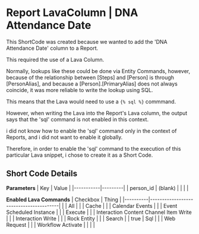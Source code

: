 # Report LavaColumn | DNA Attendance Date

This ShortCode was created because we wanted to add the 'DNA Attendance Date' column to a Report.

This required the use of a Lava Column.

Normally, lookups like these could be done via Entity Commands, however, because of the relationship between [Steps] and [Person] is through [PersonAlias], and because a [Person].[PrimaryAlias] does not always coincide, it was more reliable to write the lookup using SQL.

This means that the Lava would need to use a `{% sql %}` commmand.

However, when writing the Lava into the Report's Lava column, the output says that the 'sql' command is not enabled in this context.

i did not know how to enable the 'sql' command only in the context of Reports, and i did not want to enable it globally.

Therefore, in order to enable the 'sql' command to the execution of this particular Lava snippet, i chose to create it as a Short Code.

## Short Code Details
**Parameters**
| Key       | Value   |
|-----------|---------|
| person_id | (blank) |
|           |         |

**Enabled Lava Commands**
| Checkbox | Thing                                  |
|----------|----------------------------------------|
|          | All                                    |
|          | Cache                                  |
|          | Calendar Events                        |
|          | Event Scheduled Instance               |
|          | Execute                                |
|          | Interaction Content Channel Item Write |
|          | Interaction Write                      |
|          | Rock Entity                            |
|          | Search                                 |
| true     | Sql                                    |
|          | Web Request                            |
|          | Workflow Activate                      |
|          |                                        |